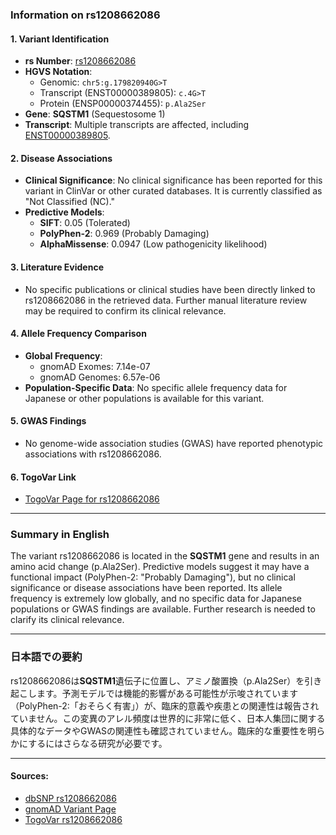 ### Information on rs1208662086

#### 1. **Variant Identification**
- **rs Number**: [rs1208662086](https://identifiers.org/dbsnp/rs1208662086)
- **HGVS Notation**:
  - Genomic: `chr5:g.179820940G>T`
  - Transcript (ENST00000389805): `c.4G>T`
  - Protein (ENSP00000374455): `p.Ala2Ser`
- **Gene**: **SQSTM1** (Sequestosome 1)
- **Transcript**: Multiple transcripts are affected, including [ENST00000389805](https://www.ensembl.org/Homo_sapiens/Transcript/Summary?db=core;t=ENST00000389805).

#### 2. **Disease Associations**
- **Clinical Significance**: No clinical significance has been reported for this variant in ClinVar or other curated databases. It is currently classified as "Not Classified (NC)."
- **Predictive Models**:
  - **SIFT**: 0.05 (Tolerated)
  - **PolyPhen-2**: 0.969 (Probably Damaging)
  - **AlphaMissense**: 0.0947 (Low pathogenicity likelihood)

#### 3. **Literature Evidence**
- No specific publications or clinical studies have been directly linked to rs1208662086 in the retrieved data. Further manual literature review may be required to confirm its clinical relevance.

#### 4. **Allele Frequency Comparison**
- **Global Frequency**:
  - gnomAD Exomes: 7.14e-07
  - gnomAD Genomes: 6.57e-06
- **Population-Specific Data**: No specific allele frequency data for Japanese or other populations is available for this variant.

#### 5. **GWAS Findings**
- No genome-wide association studies (GWAS) have reported phenotypic associations with rs1208662086.

#### 6. **TogoVar Link**
- [TogoVar Page for rs1208662086](https://togovar.org/dbsnp/rs1208662086)

---

### Summary in English
The variant rs1208662086 is located in the **SQSTM1** gene and results in an amino acid change (p.Ala2Ser). Predictive models suggest it may have a functional impact (PolyPhen-2: "Probably Damaging"), but no clinical significance or disease associations have been reported. Its allele frequency is extremely low globally, and no specific data for Japanese populations or GWAS findings are available. Further research is needed to clarify its clinical relevance.

---

### 日本語での要約
rs1208662086は**SQSTM1**遺伝子に位置し、アミノ酸置換（p.Ala2Ser）を引き起こします。予測モデルでは機能的影響がある可能性が示唆されています（PolyPhen-2:「おそらく有害」）が、臨床的意義や疾患との関連性は報告されていません。この変異のアレル頻度は世界的に非常に低く、日本人集団に関する具体的なデータやGWASの関連性も確認されていません。臨床的な重要性を明らかにするにはさらなる研究が必要です。

---

#### Sources:
- [dbSNP rs1208662086](https://identifiers.org/dbsnp/rs1208662086)
- [gnomAD Variant Page](https://gnomad.broadinstitute.org/variant/5-179820940-G-T?dataset=gnomad_r4)
- [TogoVar rs1208662086](https://togovar.org/dbsnp/rs1208662086)
